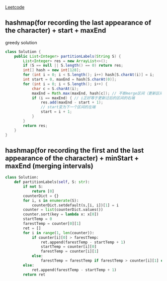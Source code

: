 [Leetcode](https://leetcode.com/problems/partition-labels/)

## hashmap(for recording the last appearance of the character) + start + maxEnd
greedy solution
```java
class Solution {
    public List<Integer> partitionLabels(String S) {
        List<Integer> res = new ArrayList<>();
        if (S == null || S.length() == 0) return res;
        int[] hash = new int[128];
        for (int i = 0; i < S.length(); i++) hash[S.charAt(i)] = i;
        int start = 0, maxEnd = hash[S.charAt(0)];
        for (int i = 0; i < S.length(); i++) {
            char c = S.charAt(i);
            maxEnd = Math.max(maxEnd, hash[c]); // 不断merge区间（更新区间右端）
            if (i == maxEnd) { // i正好等于更新过后的区间的右端
                res.add(maxEnd - start + 1);
                // start变为下一个区间的左端
                start = i + 1;
            }
        }
        return res;
    }
}
```

## hashmap(for recording the first and the last appearance of the character) + minStart + maxEnd (merging intervals)
```python
class Solution:
    def partitionLabels(self, S: str):
        if not S:
            return [0]
        counterDict = {}
        for i, s in enumerate(S):
            counterDict.setdefault(s,[i, i])[1] = i
        counter = list(counterDict.values())
        counter.sort(key = lambda x: x[0])
        startTemp = 0
        farestTemp = counter[0][1]
        ret = []
        for i in range(1, len(counter)):
            if counter[i][0] > farestTemp:
                ret.append(farestTemp - startTemp + 1)
                startTemp = counter[i][0]
                farestTemp = counter[i][1]
            else:
                farestTemp = farestTemp if farestTemp > counter[i][1] else counter[i][1]
        else:
            ret.append(farestTemp - startTemp + 1)
        return ret
```
